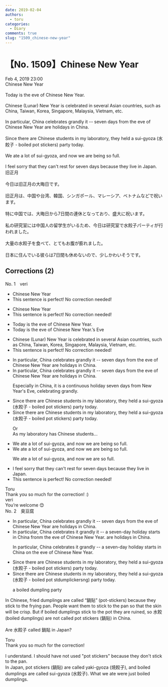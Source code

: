 ```yaml
---
date: 2019-02-04
authors:
  - toru
categories:
  - Diary
comments: true
slug: "1509_chinese-new-year"
---
```


# 【No. 1509】Chinese New Year
<div class="date">Feb 4, 2019 23:00</div>
<div id="post"><div id="body_show_ori">
Chinese New Year<br/><br/>Today is the eve of Chinese New Year.<br/><br/>Chinese (Lunar) New Year is celebrated in several Asian countries, such as China, Taiwan, Korea, Singapore, Malaysia, Vietnam, etc.<br/><br/>In particular, China celebrates grandly it -- seven days from the eve of Chinese New Year are holidays in China.<br/><br/>Since there are Chinese students in my laboratory, they held a sui-gyoza (水餃子 - boiled pot stickers) party today.<br/><br/>We ate a lot of sui-gyoza, and now we are being so full.<br/><br/>I feel sorry that they can't rest for seven days because they live in Japan.
</div></div>

<!-- more -->

<div id="post_ja"><div id="body_show_mo">
旧正月<br/><br/>今日は旧正月の大晦日です。<br/><br/>旧正月は、中国や台湾、韓国、シンガポール、マレーシア、ベトナムなどで祝います。<br/><br/>特に中国では、大晦日から7日間の連休となっており、盛大に祝います。<br/><br/>私の研究室には中国人の留学生がいるため、今日は研究室で水餃子パーティが行われました。<br/><br/>大量の水餃子を食べて、とてもお腹が膨れました。<br/><br/>日本に住んでいる彼らは7日間も休めないので、少しかわいそうです。
</div></div>

## Corrections (2)
<div id="block"><div class="first_name"> No. 1　<span class="just_name">veri</span></div><div id="block2">
<ul class="correction_field">
<li class="incorrect">Chinese New Year</li>
<li class="corrected perfect">This sentence is perfect! No correction needed!</li>
</ul>
<ul class="correction_field">
<li class="incorrect">Chinese New Year</li>
<li class="corrected perfect">This sentence is perfect! No correction needed!</li>
</ul>
<ul class="correction_field">
<li class="incorrect">Today is the eve of Chinese New Year.</li>
<li class="corrected correct">
Today is <span class="f_gray"><span class="sline">the eve of </span></span>Chinese New Year<span class="f_gray"><span class="sline">.</span></span><span class="f_red">’s Eve</span>
</li>
</ul>
<ul class="correction_field">
<li class="incorrect">Chinese (Lunar) New Year is celebrated in several Asian countries, such as China, Taiwan, Korea, Singapore, Malaysia, Vietnam, etc.</li>
<li class="corrected perfect">This sentence is perfect! No correction needed!</li>
</ul>
<ul class="correction_field">
<li class="incorrect">In particular, China celebrates grandly it -- seven days from the eve of Chinese New Year are holidays in China.</li>
<li class="corrected correct">
In particular, China celebrates grandly it -- seven days from the eve of Chinese New Year are holidays in China.
<p class="correction_comment">Especially in China, it is a continuous holiday seven days from New Year's Eve, celebrating grandly.</p>
</li>
</ul>
<ul class="correction_field">
<li class="incorrect">Since there are Chinese students in my laboratory, they held a sui-gyoza (水餃子 - boiled pot stickers) party today.</li>
<li class="corrected correct">
Since there are Chinese students in my laboratory, they held a sui-gyoza (水餃子 - boiled pot stickers) party today.
<p class="correction_comment">Or<br/>As my laboratory has Chinese students...</p>
</li>
</ul>
<ul class="correction_field">
<li class="incorrect">We ate a lot of sui-gyoza, and now we are being so full.</li>
<li class="corrected correct">
We ate a lot of sui-gyoza, and now we are <span class="f_gray"><span class="sline">being </span></span>so full.
<p class="correction_comment">We ate a lot of sui-gyoza, and now we are so full.</p>
</li>
</ul>
<ul class="correction_field">
<li class="incorrect">I feel sorry that they can't rest for seven days because they live in Japan.</li>
<li class="corrected perfect">This sentence is perfect! No correction needed!</li>
</ul>
</div><div class="name"><span class="just_name">Toru</span><br>
Thank you so much for the correction! :)
</div>
<div class="name"><span class="just_name">veri</span><br>
You’re welcome 😊 
</div>
</div>
<div id="block"><div class="first_name"> No. 2　<span class="just_name">臭豆腐</span></div><div id="block2">
<ul class="correction_field">
<li class="incorrect">In particular, China celebrates grandly it -- seven days from the eve of Chinese New Year are holidays in China.</li>
<li class="corrected correct">
In particular, China celebrates <span class="f_red">it </span>grandly <span class="f_gray"><span class="sline">it </span></span>-- <span class="f_red">a </span>seven<span class="f_red">-day</span> <span class="f_red">holi</span>day<span class="f_red"> </span>s<span class="f_red">tarts</span> <span class="f_red">in China  </span><span class="f_gray"><span class="sline">fr</span></span>o<span class="f_red">n</span><span class="f_gray"><span class="sline">m</span></span> the eve of Chinese New Year<span class="f_red">.</span> <span class="f_gray"><span class="sline">are holidays in China.</span></span>
<p class="correction_comment">In particular, China celebrates it grandly -- a seven-day holiday starts in China  on the eve of Chinese New Year.</p>
</li>
</ul>
<ul class="correction_field">
<li class="incorrect">Since there are Chinese students in my laboratory, they held a sui-gyoza (水餃子 - boiled pot stickers) party today.</li>
<li class="corrected correct">
Since there are Chinese students in my laboratory, they held a sui-gyoza (水餃子 - boiled <span class="f_gray"><span class="sline">pot</span></span> <span class="f_gray"><span class="sline">st</span></span><span class="f_red">dumpl</span>i<span class="f_gray"><span class="sline">ckers</span></span><span class="f_red">ng</span>) party today.
<p class="correction_comment">a boiled dumpling party</p>
</li>
</ul>
<p class="comment_small">
 In Chinese, fried dumplings are called “鍋貼” (pot-stickers) because they stick to the frying pan. People want them to stick to the pan so that the skin will be crisp. But if boiled dumplings stick to the pot they are ruined, so 水餃 (boiled dumplings) are not called pot stickers (鍋貼) in China.
 <br/>
 <br/>
 Are 水餃子 called 鍋貼 in Japan?
</p>

</div><div class="name"><span class="just_name">Toru</span><br>
Thank you so much for the correction!<br/><br/>I understand. I should have not used "pot stickers" because they don't stick to the pan.<br/>In Japan, pot stickers (鍋貼) are called yaki-gyoza (焼餃子), and boiled dumplings are called sui-gyoza (水餃子). What we ate were just boiled dumplings.
</div>
</div>
